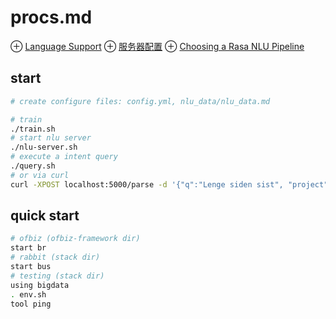 # procs.md
⊕ [Language Support](https://rasa.com/docs/nlu/0.13.8/languages/)
⊕ [服务器配置](https://rasa.com/docs/nlu/0.13.8/config/#section-configuration)
⊕ [Choosing a Rasa NLU Pipeline](https://rasa.com/docs/nlu/0.13.8/choosing_pipeline/#choosing-pipeline)

## start
```sh
# create configure files: config.yml, nlu_data/nlu_data.md

# train
./train.sh
# start nlu server
./nlu-server.sh
# execute a intent query
./query.sh 
# or via curl
curl -XPOST localhost:5000/parse -d '{"q":"Lenge siden sist", "project":"norwegian"}'
```

## quick start
```sh
# ofbiz (ofbiz-framework dir)
start br
# rabbit (stack dir)
start bus
# testing (stack dir)
using bigdata
. env.sh
tool ping
```


